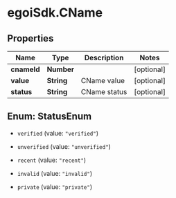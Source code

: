 # egoiSdk.CName

## Properties
Name | Type | Description | Notes
------------ | ------------- | ------------- | -------------
**cnameId** | **Number** |  | [optional] 
**value** | **String** | CName value | [optional] 
**status** | **String** | CName status | [optional] 


<a name="StatusEnum"></a>
## Enum: StatusEnum


* `verified` (value: `"verified"`)

* `unverified` (value: `"unverified"`)

* `recent` (value: `"recent"`)

* `invalid` (value: `"invalid"`)

* `private` (value: `"private"`)




